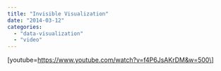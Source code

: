 ```yaml
---
title: "Invisible Visualization"
date: "2014-03-12"
categories: 
  - "data-visualization"
  - "video"
---
```


\[youtube=https://www.youtube.com/watch?v=f4P6JsAKrDM&w=500\]
